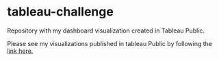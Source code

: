 # tableau-challenge
Repository with my dashboard visualization created in Tableau Public.

Please see my visualizations published in tableau Public by following the [link here.](https://public.tableau.com/profile/nadia2360#!/)
